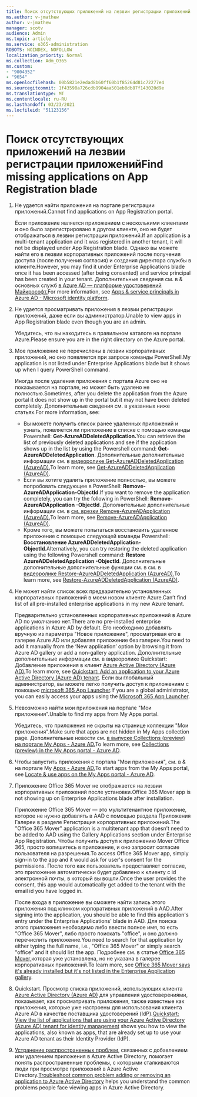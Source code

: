 ```yaml
---
title: Поиск отсутствующих приложений на лезвии регистрации приложений
ms.author: v-jmathew
author: v-jmathew
manager: scotv
audience: Admin
ms.topic: article
ms.service: o365-administration
ROBOTS: NOINDEX, NOFOLLOW
localization_priority: Normal
ms.collection: Adm_O365
ms.custom:
- "9004352"
- "9654"
ms.openlocfilehash: 00b5821e2edad8b60ff60b1f85264d81c72277e4
ms.sourcegitcommit: 1f43598a726cdb9904aa501eb8db87f143020d9e
ms.translationtype: MT
ms.contentlocale: ru-RU
ms.lasthandoff: 03/23/2021
ms.locfileid: "51123156"
---
```

# <a name="find-missing-applications-on-app-registration-blade"></a><span data-ttu-id="f1019-102">Поиск отсутствующих приложений на лезвии регистрации приложений</span><span class="sxs-lookup"><span data-stu-id="f1019-102">Find missing applications on App Registration blade</span></span>

1. <span data-ttu-id="f1019-103">Не удается найти приложения на портале регистрации приложений.</span><span class="sxs-lookup"><span data-stu-id="f1019-103">Cannot find applications on App Registration portal.</span></span>

    <span data-ttu-id="f1019-104">Если приложение является приложением с несколькими клиентами и оно было зарегистрировано в другом клиенте, оно не будет отображаться в лезвии регистрации приложений.</span><span class="sxs-lookup"><span data-stu-id="f1019-104">If an application is a multi-tenant application and it was registered in another tenant, it will not be displayed under App Registration blade.</span></span> <span data-ttu-id="f1019-105">Однако вы можете найти его в лезвии корпоративных приложений после получения доступа (после получения согласия) и создания директора службы в клиенте.</span><span class="sxs-lookup"><span data-stu-id="f1019-105">However, you may find it under Enterprise Applications blade once it has been accessed (after being consented) and service principal has been created in your tenant.</span></span> <span data-ttu-id="f1019-106">Дополнительные сведения см. в & основных служб [в Azure AD — платформе удостоверений Майкрософт.](https://docs.microsoft.com/azure/active-directory/develop/app-objects-and-service-principals)</span><span class="sxs-lookup"><span data-stu-id="f1019-106">For more information, see [Apps & service principals in Azure AD - Microsoft identity platform](https://docs.microsoft.com/azure/active-directory/develop/app-objects-and-service-principals).</span></span>
2. <span data-ttu-id="f1019-107">Не удается просматривать приложения в лезвии регистрации приложений, даже если вы администратор.</span><span class="sxs-lookup"><span data-stu-id="f1019-107">Unable to view apps in App Registration blade even though you are an admin.</span></span>

    <span data-ttu-id="f1019-108">Убедитесь, что вы находитесь в правильном каталоге на портале Azure.</span><span class="sxs-lookup"><span data-stu-id="f1019-108">Please ensure you are in the right directory on the Azure portal.</span></span>
3. <span data-ttu-id="f1019-109">Мое приложение не перечислены в лезвии корпоративных приложений, но оно появляется при запросе команды PowerShell.</span><span class="sxs-lookup"><span data-stu-id="f1019-109">My application is not listed under Enterprise Applications blade but it shows up when I query PowerShell command.</span></span>

    <span data-ttu-id="f1019-110">Иногда после удаления приложения с портала Azure оно не показывается на портале, но может быть удалено не полностью.</span><span class="sxs-lookup"><span data-stu-id="f1019-110">Sometimes, after you delete the application from the Azure portal it does not show up in the portal but it may not have been deleted completely.</span></span> <span data-ttu-id="f1019-111">Дополнительные сведения см. в указанных ниже статьях.</span><span class="sxs-lookup"><span data-stu-id="f1019-111">For more information, see:</span></span>
    - <span data-ttu-id="f1019-112">Вы можете получить список ранее удаленных приложений и узнать, появляется ли приложение в списке с помощью команды Powershell: **Get-AzureADDeletedApplication.**</span><span class="sxs-lookup"><span data-stu-id="f1019-112">You can retrieve the list of previously deleted applications and see if the application shows up in the list by using the Powershell command: **Get-AzureADDeletedApplication**.</span></span> <span data-ttu-id="f1019-113">Дополнительные дополнительные информации см. в [видеоролике Get-AzureADDeletedApplication (AzureAD).](https://docs.microsoft.com/powershell/module/azuread/get-azureaddeletedapplication)</span><span class="sxs-lookup"><span data-stu-id="f1019-113">To learn more, see [Get-AzureADDeletedApplication (AzureAD)](https://docs.microsoft.com/powershell/module/azuread/get-azureaddeletedapplication).</span></span>
    - <span data-ttu-id="f1019-114">Если вы хотите удалить приложение полностью, вы можете попробовать следующее в PowerShell: **Remove-AzureADApplication-ObjectId**.</span><span class="sxs-lookup"><span data-stu-id="f1019-114">If you want to remove the application completely, you can try the following in PowerShell: **Remove-AzureADApplication -ObjectId**.</span></span> <span data-ttu-id="f1019-115">Дополнительные дополнительные информации см. в [см. врезки Remove-AzureADApplication (AzureAD).](https://docs.microsoft.com/powershell/module/azuread/remove-azureadapplication)</span><span class="sxs-lookup"><span data-stu-id="f1019-115">To learn more, see [Remove-AzureADApplication (AzureAD)](https://docs.microsoft.com/powershell/module/azuread/remove-azureadapplication).</span></span>
    - <span data-ttu-id="f1019-116">Кроме того, вы можете попытаться восстановить удаленное приложение с помощью следующей команды Powershell: **Восстановление AzureADDeletedApplication-ObjectId**.</span><span class="sxs-lookup"><span data-stu-id="f1019-116">Alternatively, you can try restoring the deleted application using the following Powershell command: **Restore AzureADDeletedApplication -ObjectId**.</span></span> <span data-ttu-id="f1019-117">Дополнительные дополнительные дополнительные функции см. в см. в [видеоролике Restore-AzureADDeletedApplication (AzureAD).](https://docs.microsoft.com/powershell/module/azuread/restore-azureaddeletedapplication)</span><span class="sxs-lookup"><span data-stu-id="f1019-117">To learn more, see [Restore-AzureADDeletedApplication (AzureAD)](https://docs.microsoft.com/powershell/module/azuread/restore-azureaddeletedapplication).</span></span>
4. <span data-ttu-id="f1019-118">Не может найти список всех предварительно установленных корпоративных приложений в моем новом клиенте Azure.</span><span class="sxs-lookup"><span data-stu-id="f1019-118">Can’t find list of all pre-installed enterprise applications in my new Azure tenant.</span></span>

    <span data-ttu-id="f1019-119">Предварительно установленных корпоративных приложений в Azure AD по умолчанию нет.</span><span class="sxs-lookup"><span data-stu-id="f1019-119">There are no pre-installed enterprise applications in Azure AD by default.</span></span> <span data-ttu-id="f1019-120">Его необходимо добавлять вручную из параметра "Новое приложение", просматривая его в галерее Azure AD или добавляя приложение без галереи.</span><span class="sxs-lookup"><span data-stu-id="f1019-120">You need to add it manually from the ‘New application’ option by browsing it from Azure AD gallery or add a non-gallery application.</span></span> <span data-ttu-id="f1019-121">Дополнительные дополнительные информации см. в видеоролике Quickstart: Добавление приложения в клиент [Azure Active Directory (Azure AD).](https://docs.microsoft.com/azure/active-directory/manage-apps/add-application-portal)</span><span class="sxs-lookup"><span data-stu-id="f1019-121">To learn more, see [Quickstart: Add an application to your Azure Active Directory (Azure AD) tenant](https://docs.microsoft.com/azure/active-directory/manage-apps/add-application-portal).</span></span>
    <span data-ttu-id="f1019-122">Если вы глобальный администратор, вы можете легко получить доступ к приложениям с помощью [microsoft 365 App Launcher](https://docs.microsoft.com/microsoft-365/admin/manage/customize-the-app-launcher).</span><span class="sxs-lookup"><span data-stu-id="f1019-122">If you are a global administrator, you can easily access your apps using the [Microsoft 365 App Launcher](https://docs.microsoft.com/microsoft-365/admin/manage/customize-the-app-launcher).</span></span>
5. <span data-ttu-id="f1019-123">Невозможно найти мои приложения на портале "Мои приложения".</span><span class="sxs-lookup"><span data-stu-id="f1019-123">Unable to find my apps from My Apps portal.</span></span>

    <span data-ttu-id="f1019-124">Убедитесь, что приложения не скрыты на странице коллекции "Мои приложения".</span><span class="sxs-lookup"><span data-stu-id="f1019-124">Make sure that apps are not hidden in My Apps collection page.</span></span> <span data-ttu-id="f1019-125">Дополнительные новости см. [в выпуске Collections (preview) на портале My Apps - Azure AD.](https://docs.microsoft.com/azure/active-directory/user-help/my-apps-portal-user-collections)</span><span class="sxs-lookup"><span data-stu-id="f1019-125">To learn more, see [Collections (preview) in the My Apps portal - Azure AD](https://docs.microsoft.com/azure/active-directory/user-help/my-apps-portal-user-collections).</span></span>
6. <span data-ttu-id="f1019-126">Чтобы запустить приложения с портала "Мои приложения", см. в & на портале My [Apps - Azure AD.](https://docs.microsoft.com/azure/active-directory/user-help/my-apps-portal-end-user-access)</span><span class="sxs-lookup"><span data-stu-id="f1019-126">To start apps from the My Apps portal, see [Locate & use apps on the My Apps portal - Azure AD](https://docs.microsoft.com/azure/active-directory/user-help/my-apps-portal-end-user-access).</span></span>
7. <span data-ttu-id="f1019-127">Приложение Office 365 Mover не отображается на лезвии корпоративных приложений после установки.</span><span class="sxs-lookup"><span data-stu-id="f1019-127">Office 365 Mover app is not showing up on Enterprise Applications blade after installation.</span></span>

    <span data-ttu-id="f1019-128">Приложение Office 365 Mover — это мультитенантное приложение, которое не нужно добавлять в AAD с помощью раздела Приложения Галереи в разделе Регистрация корпоративных приложений.</span><span class="sxs-lookup"><span data-stu-id="f1019-128">The "Office 365 Mover" application is a multitenant app that doesn’t need to be added to AAD using the Gallery Applications section under Enterprise App Registration.</span></span> <span data-ttu-id="f1019-129">Чтобы получить доступ к приложению Mover Office 365, просто вопишитесь в приложение, и оно запросит согласие пользователя на разрешения.</span><span class="sxs-lookup"><span data-stu-id="f1019-129">To access Office 365 Mover app, simply sign-in to the app and it would ask for user's consent for the permissions.</span></span> <span data-ttu-id="f1019-130">После того как пользователь предоставляет согласие, это приложение автоматически будет добавлено к клиенту с id электронной почты, в который вы вошли.</span><span class="sxs-lookup"><span data-stu-id="f1019-130">Once the user provides the consent, this app would automatically get added to the tenant with the email id you have logged in.</span></span>

    <span data-ttu-id="f1019-131">После входа в приложение вы сможете найти запись этого приложения под клинком корпоративных приложений в AAD.</span><span class="sxs-lookup"><span data-stu-id="f1019-131">After signing into the application, you should be able to find this application's entry under the Enterprise Applications' blade in AAD.</span></span> <span data-ttu-id="f1019-132">Для поиска этого приложения необходимо либо ввести полное имя, то есть "Office 365 Mover", либо просто поискать "office", и оно должно перечислить приложение.</span><span class="sxs-lookup"><span data-stu-id="f1019-132">You need to search for that application by either typing the full name, i.e., "Office 365 Mover" or simply search "office" and it should list the app.</span></span> <span data-ttu-id="f1019-133">Подробнее см. в статье [Office 365 Mover,](https://docs.microsoft.com/answers/questions/30186/office-365-mover-says-its-already-installed-but-it.html)которая уже установлена, но не указана в галерее корпоративных приложений.</span><span class="sxs-lookup"><span data-stu-id="f1019-133">To learn more, see [Office 365 Mover says it's already installed but it's not listed in the Enterprise Application gallery](https://docs.microsoft.com/answers/questions/30186/office-365-mover-says-its-already-installed-but-it.html).</span></span>
8. <span data-ttu-id="f1019-134">Quickstart. Просмотр списка приложений, использующих клиента [Azure Active Directory (Azure AD)](https://docs.microsoft.com/azure/active-directory/manage-apps/view-applications-portal) для управления удостоверениями, показывает, как просматривать приложения, также известные как приложения, которые уже настроены для использования клиента Azure AD в качестве поставщика удостоверений (IdP).</span><span class="sxs-lookup"><span data-stu-id="f1019-134">[Quickstart: View the list of applications that are using your Azure Active Directory (Azure AD) tenant for identity management](https://docs.microsoft.com/azure/active-directory/manage-apps/view-applications-portal) shows you how to view the applications, also known as apps, that are already set up to use your Azure AD tenant as their Identity Provider (IdP).</span></span>
9. <span data-ttu-id="f1019-135">[Устранение распространенных проблем,](https://docs.microsoft.com/azure/active-directory/manage-apps/troubleshoot-adding-apps) связанных с добавлением или удалением приложения в Azure Active Directory, помогает понять распространенные проблемы, с которыми сталкиваются люди при просмотре приложений в Azure Active Directory.</span><span class="sxs-lookup"><span data-stu-id="f1019-135">[Troubleshoot common problem adding or removing an application to Azure Active Directory](https://docs.microsoft.com/azure/active-directory/manage-apps/troubleshoot-adding-apps) helps you understand the common problems people face viewing apps in Azure Active Directory.</span></span>
